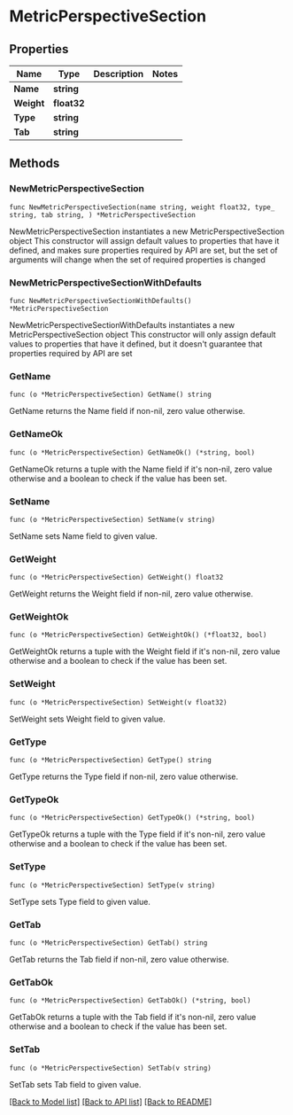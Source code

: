 # MetricPerspectiveSection

## Properties

Name | Type | Description | Notes
------------ | ------------- | ------------- | -------------
**Name** | **string** |  | 
**Weight** | **float32** |  | 
**Type** | **string** |  | 
**Tab** | **string** |  | 

## Methods

### NewMetricPerspectiveSection

`func NewMetricPerspectiveSection(name string, weight float32, type_ string, tab string, ) *MetricPerspectiveSection`

NewMetricPerspectiveSection instantiates a new MetricPerspectiveSection object
This constructor will assign default values to properties that have it defined,
and makes sure properties required by API are set, but the set of arguments
will change when the set of required properties is changed

### NewMetricPerspectiveSectionWithDefaults

`func NewMetricPerspectiveSectionWithDefaults() *MetricPerspectiveSection`

NewMetricPerspectiveSectionWithDefaults instantiates a new MetricPerspectiveSection object
This constructor will only assign default values to properties that have it defined,
but it doesn't guarantee that properties required by API are set

### GetName

`func (o *MetricPerspectiveSection) GetName() string`

GetName returns the Name field if non-nil, zero value otherwise.

### GetNameOk

`func (o *MetricPerspectiveSection) GetNameOk() (*string, bool)`

GetNameOk returns a tuple with the Name field if it's non-nil, zero value otherwise
and a boolean to check if the value has been set.

### SetName

`func (o *MetricPerspectiveSection) SetName(v string)`

SetName sets Name field to given value.


### GetWeight

`func (o *MetricPerspectiveSection) GetWeight() float32`

GetWeight returns the Weight field if non-nil, zero value otherwise.

### GetWeightOk

`func (o *MetricPerspectiveSection) GetWeightOk() (*float32, bool)`

GetWeightOk returns a tuple with the Weight field if it's non-nil, zero value otherwise
and a boolean to check if the value has been set.

### SetWeight

`func (o *MetricPerspectiveSection) SetWeight(v float32)`

SetWeight sets Weight field to given value.


### GetType

`func (o *MetricPerspectiveSection) GetType() string`

GetType returns the Type field if non-nil, zero value otherwise.

### GetTypeOk

`func (o *MetricPerspectiveSection) GetTypeOk() (*string, bool)`

GetTypeOk returns a tuple with the Type field if it's non-nil, zero value otherwise
and a boolean to check if the value has been set.

### SetType

`func (o *MetricPerspectiveSection) SetType(v string)`

SetType sets Type field to given value.


### GetTab

`func (o *MetricPerspectiveSection) GetTab() string`

GetTab returns the Tab field if non-nil, zero value otherwise.

### GetTabOk

`func (o *MetricPerspectiveSection) GetTabOk() (*string, bool)`

GetTabOk returns a tuple with the Tab field if it's non-nil, zero value otherwise
and a boolean to check if the value has been set.

### SetTab

`func (o *MetricPerspectiveSection) SetTab(v string)`

SetTab sets Tab field to given value.



[[Back to Model list]](../README.md#documentation-for-models) [[Back to API list]](../README.md#documentation-for-api-endpoints) [[Back to README]](../README.md)



